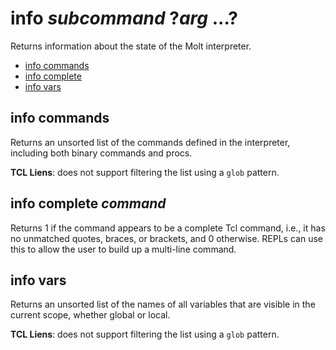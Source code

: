 # info *subcommand* ?*arg* ...?

Returns information about the state of the Molt interpreter.

* [info commands](#info-commands)
* [info complete](#info-complete-command)
* [info vars](#info-vars)

## info commands

Returns an unsorted list of the commands defined in the interpreter,
including both binary commands and procs.

**TCL Liens**: does not support filtering the list using a `glob`
pattern.

## info complete *command*

Returns 1 if the command appears to be a complete Tcl command, i.e., it
has no unmatched quotes, braces, or brackets, and 0 otherwise.  REPLs can
use this to allow the user to build up a multi-line command.

## info vars

Returns an unsorted list of the names of all variables that are visible
in the current scope, whether global or local.

**TCL Liens**: does not support filtering the list using a `glob`
pattern.
